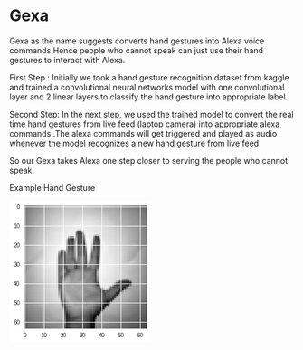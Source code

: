 # Gexa

Gexa as the name suggests converts hand gestures into Alexa voice commands.Hence people who cannot speak can just use their hand gestures to interact with  Alexa.

First Step :
Initially we took a hand gesture recognition dataset from kaggle and trained a convolutional neural networks model with one convolutional layer and 2 linear layers to classify the hand gesture into appropriate label.

Second Step:
In the next step, we used the trained model to convert the real time hand gestures from live feed (laptop camera) into appropriate alexa commands .The alexa commands will get triggered and played as audio whenever the model recognizes a new hand gesture from live feed.

So our Gexa takes Alexa one step closer to serving the people who cannot speak.

Example Hand Gesture

![alt text](https://github.com/Charan1010/Gexa/blob/master/images/hand_ges.png)
